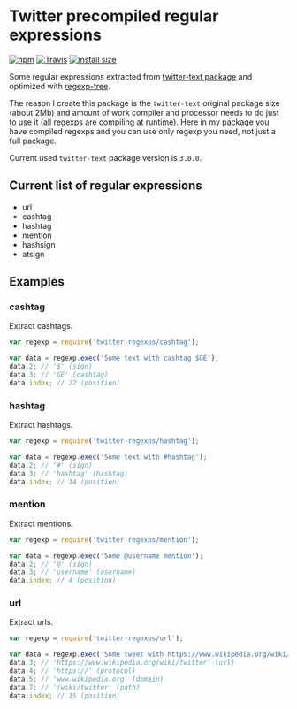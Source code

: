 # Twitter precompiled regular expressions

[![npm](https://img.shields.io/npm/v/twitter-regexps.svg)](https://www.npmjs.com/package/twitter-regexps)
[![Travis](https://img.shields.io/travis/silentroach/twitter-regexps.svg?label=travis)](https://travis-ci.org/silentroach/twitter-regexps)
[![install size](https://packagephobia.now.sh/badge?p=twitter-regexps)](https://packagephobia.now.sh/result?p=twitter-regexps)

Some regular expressions extracted from [twitter-text package](https://www.npmjs.com/package/twitter-text) and optimized with [regexp-tree](https://www.npmjs.com/package/regexp-tree).

The reason I create this package is the `twitter-text` original package size (about 2Mb) and amount of work compiler and processor needs to do just to use it (all regexps are compiling at runtime). Here in my package you have compiled regexps and you can use only regexp you need, not just a full package.

<!-- CUT -->

Current used `twitter-text` package version is `3.0.0`.

## Current list of regular expressions

* url
* cashtag
* hashtag
* mention
* hashsign
* atsign

## Examples

### cashtag

Extract cashtags.

```js
var regexp = require('twitter-regexps/cashtag');

var data = regexp.exec('Some text with cashtag $GE');
data.2; // '$' (sign)
data.3; // 'GE' (cashtag)
data.index; // 22 (position)
```

### hashtag

Extract hashtags.

```js
var regexp = require('twitter-regexps/hashtag');

var data = regexp.exec('Some text with #hashtag');
data.2; // '#' (sign)
data.3; // 'hashtag' (hashtag)
data.index; // 14 (position)
```

### mention

Extract mentions.

```js
var regexp = require('twitter-regexps/mention');

var data = regexp.exec('Some @username mention');
data.2; // '@' (sign)
data.3; // 'username' (username)
data.index; // 4 (position)
```

### url

Extract urls.

```js
var regexp = require('twitter-regexps/url');

var data = regexp.exec('Some tweet with https://www.wikipedia.org/wiki/twitter link');
data.3; // 'https://www.wikipedia.org/wiki/twitter' (url)
data.4; // 'https://' (protocol)
data.5; // 'www.wikipedia.org' (domain)
data.7; // '/wiki/twitter' (path)
data.index; // 15 (position)
```


